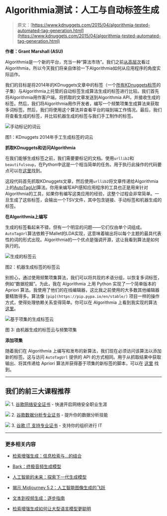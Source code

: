 # Algorithmia测试：人工与自动标签生成

> 原文：[https://www.kdnuggets.com/2015/04/algorithmia-tested-automated-tag-generation.html](https://www.kdnuggets.com/2015/04/algorithmia-tested-automated-tag-generation.html)

**作者：Grant Marshall (ASU)**

Algorithmia是一个新的平台，充当一种“算法市场”。我们之前[从高层次](https://www.kdnuggets.com/2015/04/algorithmia-marketplace-innovation.html)看过Algorithmia，所以今天我们将亲自体验一下Algorithmia如何从应用程序的角度实际运作。

我们的目标是将2014年的KDnuggets文章中的标签（一个[所有KDnuggets标签](/tags)的子集）与Algorithmia上托管的自动标签生成算法生成的标签进行比较。我们首先将Algorithmia用作客户端，将抓取的文章发送到Algorithmia API，并接收生成的标签。然后，我们将Algorithmia用作开发者，编写一个频繁项集生成算法来获取多词标签。然后，我们将使用这个算法并查看平台的端到端工作情况。最后，我们将查看生成的标签，并比较机器生成的标签与我们手工制作的标签。

![手动标记的词云](../Images/13d5f5fca84330ee92de324708ccc489.png)

图1：KDnuggets 2014年手工生成标签的词云

**抓取KDnuggets和访问Algorithmia**

在我们能够生成标签之前，我们需要要标记的文档。使用`urllib2`和`beautifulsoup`，在Python中这是一个相当简单的任务。用于执行此操作的代码要点可以在[这里](https://gist.github.com/gr-a-m/9ad82833500bb7176dbf)找到。

这段代码首先抓取KDnuggets文章，然后使用`urllib2`将文章传递给Algorithmia上的[AutoTagUrl](https://algorithmia.com/algorithms/tags/AutoTagURL)算法。你用来编写API感知应用程序的工具也正是用来针对Algorithmia的工具，如果你有编写这类应用的经验，这整个过程会非常简单。一旦生成了这些标签，会输出一个TSV文件，其中包含链接、手动标签和机器生成的标签。

**在Algorithmia上编写**

生成的标签看起来不错，但有一个明显的问题——它们仅由单个词组成。`AutoTagUrl`算法依赖于Mallet的LDA实现，这意味着输出将以每个主题的最具代表性的词的形式出现。Algorithmia的一个优点是强调开源，这让我看到算法是如何执行的。

![生成的标签云](../Images/c9b89d483a6f9a52311742189d3ecc5c.png)

图2：机器生成标签的标签云

别担心，通过使用频繁项集算法，我们可以将共现的术语分组，以恢复多词标签，例如“数据挖掘”。为此，我在 Algorithmia 上用 Python 实现了一个简单版本的 Apriori 算法。我使用了他们的在线编辑器，这比我之前使用的大多数其他编辑器要精致得多。算法像 `[pip](https://pip.pypa.io/en/stable/)` 项目一样的操作方式，使得处理依赖关系变得简单。你可以在 Algorithmia 上看到我实现的算法 [这里](https://algorithmia.com/algorithms/GrantMarshall/FrequentItemsets)。

![基于项集的生成标签云](../Images/20a8a782225d1bb9cb5b2818433ecad4.png)

图 3: 由机器生成的标签云与频繁项集

**添加项集**

随着我们在 Algorithmia 上编写和发布的新算法，我们现在必须访问该算法以添加新的标签。这与访问 `AutoTagUrl` 提供的 API 的方式相同。用于从抓取结果中获取输出、将其传递给 Apriori 算法并获得基于项集的新标签的脚本，可以在 [这里](https://gist.github.com/gr-a-m/ed6327966b99dedef365) 找到。

* * *

## 我们的前三大课程推荐

![](../Images/0244c01ba9267c002ef39d4907e0b8fb.png) 1\. [谷歌网络安全证书](https://www.kdnuggets.com/google-cybersecurity) - 快速开启网络安全职业生涯

![](../Images/e225c49c3c91745821c8c0368bf04711.png) 2\. [谷歌数据分析专业证书](https://www.kdnuggets.com/google-data-analytics) - 提升你的数据分析技能

![](../Images/0244c01ba9267c002ef39d4907e0b8fb.png) 3\. [谷歌 IT 支持专业证书](https://www.kdnuggets.com/google-itsupport) - 支持你的组织进行 IT

* * *

### 更多相关内容

+   [检索增强生成：信息检索与…的结合](https://www.kdnuggets.com/retrieval-augmented-generation-where-information-retrieval-meets-text-generation)

+   [Bark：终极音频生成模型](https://www.kdnuggets.com/2023/05/bark-ultimate-audio-generation-model.html)

+   [人工智能的未来：探索下一代生成模型](https://www.kdnuggets.com/2023/05/future-ai-exploring-next-generation-generative-models.html)

+   [揭示 Midjourney 5.2：人工智能图像生成的飞跃](https://www.kdnuggets.com/2023/06/unveiling-midjourney-52-leap-forward.html)

+   [文本到视频生成：逐步指南](https://www.kdnuggets.com/2023/08/text2video-generation-stepbystep-guide.html)

+   [检索增强生成如何让大型语言模型更聪明](https://www.kdnuggets.com/how-retrieval-augment-generation-makes-llms-smarter)
